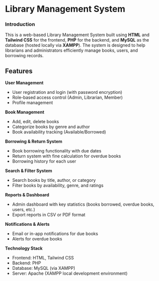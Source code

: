 # Library Management System
### Introduction
This is a web-based Library Management System built using **HTML** and **Tailwind CSS** for the frontend, **PHP** for the backend, and **MySQL** as the database (hosted locally via **XAMPP**). The system is designed to help librarians and administrators efficiently manage books, users, and borrowing records.

## Features
**User Management**
- User registration and login (with password encryption)
- Role-based access control (Admin, Librarian, Member)
- Profile management

**Book Management**
- Add, edit, delete books
- Categorize books by genre and author
- Book availability tracking (Available/Borrowed)

**Borrowing & Return System**
- Book borrowing functionality with due dates
- Return system with fine calculation for overdue books
- Borrowing history for each user

**Search & Filter System**
- Search books by title, author, or category
- Filter books by availability, genre, and ratings

**Reports & Dashboard**
- Admin dashboard with key statistics (books borrowed, overdue books, users, etc.)
- Export reports in CSV or PDF format

**Notifications & Alerts**
- Email or in-app notifications for due books
- Alerts for overdue books

**Technology Stack**
- Frontend: HTML, Tailwind CSS
- Backend: PHP
- Database: MySQL (via XAMPP)
- Server: Apache (XAMPP local development environment)
